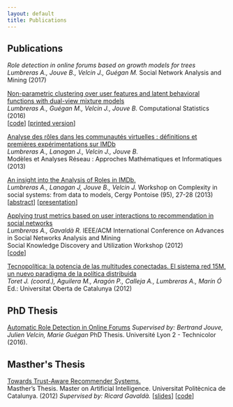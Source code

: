 ```yaml
---
layout: default
title: Publications
---
```


## Publications

_Role detection in online forums based on growth models for trees_  
*Lumbreras A., Jouve B., Velcin J., Guégan M.*
Social Network Analysis and Mining (2017)

[Non-parametric clustering over user features and latent behavioral functions with dual-view mixture models](https://github.com/alumbreras/Dual-DPGMM/blob/master/doc/ComputStat%20submission/dualview_clustering_camera.pdf)  
*Lumbreras A., Guégan M., Velcin J., Jouve B.* 
Computational Statistics (2016)  
[[code](https://github.com/alumbreras/Dual-DPGMM)]
[[printed version](http://link.springer.com/article/10.1007/s00180-016-0668-0)]

[Analyse des rôles dans les communautés virtuelles : définitions et premières expérimentations sur IMDb](http://arxiv.org/ftp/arxiv/papers/1309/1309.7187.pdf)  
*Lumbreras A., Lanagan J., Velcin J.,  Jouve B.*  
Modèles et Analyses Réseau : Approches Mathématiques et Informatiques (2013)

[An insight into the Analysis of Roles in IMDb.](http://complexity-in-social-systems.u-cergy.fr/?page_id=326)  
*Lumbreras A., Lanagan J, Jouve B., Velcin J.*
Workshop on Complexity in social systems: from data to models, Cergy Pontoise (95), 27-28 (2013)
[[abstract](http://albertolumbreras.net/files/Lumbreras_et_al_2013_1.pdf)] [[presentation](http://albertolumbreras.net/files/Lumbreras_et_al_2013_1_slides.pdf)]

[Applying trust metrics based on user interactions to recommendation in social networks](http://albertolumbreras.net/files/Lumbreras_Gavalda_ASONAM_2012_extversion.pdf)  
*Lumbreras A., Gavaldà R.* 
IEEE/ACM International Conference on Advances in Social Networks Analysis and Mining   
Social Knowledge Discovery and Utilization Workshop  (2012)  
[[code](https://bitbucket.org/alumbreras/trust-aware-recommender-system-for-tweets/)]

[Tecnopolítica: la potencia de las multitudes conectadas. El sistema red 15M, un nuevo paradigma de la política distribuida](http://tecnopolitica.net/sites/default/files/1878-5799-3-PB%20%282%29.pdf)  
*Toret J. (coord.), Aguilera M., Aragón P., Calleja A., Lumbreras A., Marín Ó* 
Ed.: Universitat Oberta de Catalunya (2012)  


## PhD Thesis

[Automatic Role Detection in Online Forums](https://tel.archives-ouvertes.fr/tel-01439342/)
*Supervised by: Bertrand Jouve, Julien Velcin, Marie Guégan*
PhD Thesis. Université Lyon 2 - Technicolor (2016).

## Masther's Thesis
[Towards Trust-Aware Recommender Systems.](http://albertolumbreras.net/files/Lumbreras_MasterThesis.pdf)  
Masther’s Thesis. Master on Artificial Intelligence. Universitat Politècnica de Catalunya. (2012)
*Supervised by: Ricard Gavaldà.*
[[slides](http://www.slideshare.net/anarcaster/towards-trustaware-recommender-systems)] [[code](https://bitbucket.org/alumbreras/trust-aware-recommender-system-for-tweets)]
